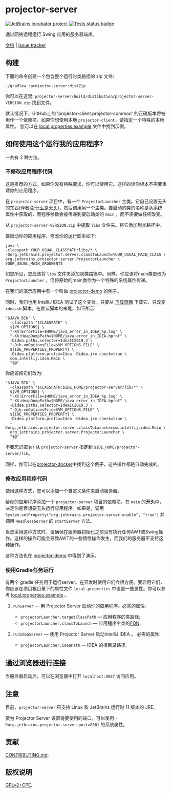 # projector-server
[![JetBrains incubator project](https://jb.gg/badges/incubator.svg)](https://confluence.jetbrains.com/display/ALL/JetBrains+on+GitHub)
[![Tests status badge](https://github.com/JetBrains/projector-server/workflows/Tests/badge.svg)](https://github.com/JetBrains/projector-server/actions)

通过网络远程运行 Swing 应用的服务器端库。

[文档](https://jetbrains.github.io/projector-client/mkdocs/latest/) | [Issue tracker](https://youtrack.jetbrains.com/issues/PRJ)

## 构建

下面的命令创建一个包含整个运行时类路径的 zip 文件:

```shell script
./gradlew :projector-server:distZip
```

你可以在这里: `projector-server/build/distibution/projector-server-VERSION.zip` 找到文件。

默认情况下，GitHub上的 'projector-client:projector-common' 的正确版本将被用作一个依赖项。如果你想使用本地 `projector-client`，请指定一个特殊的本地属性。 您可以在 [local.properties.example](local.properties.example) 文件中找到示例。

## 如何使用这个运行我的应用程序?

一共有 2 种方法。

### 不修改应用程序代码

这是推荐的方式。如果你没有特殊要求，你可以使用它。这样的话你根本不需要重建你的应用程序。

在 `projector-server` 项目中，有一个 `ProjectorLauncher` 主类。它自己设置无头的东西(译者注:[什么是无头](https://zh.wikipedia.org/wiki/%E6%97%A0%E5%A4%B4%E6%B5%8F%E8%A7%88%E5%99%A8))，然后调用另一个主类。要启动的类的名称是从系统属性中获取的，而程序参数会被传递到要启动类的 `main` ，而不需要做任何改变。

从 `projector-server-VERSION.zip` 中提取 `libs` 文件夹。将它添加到类路径中。

要启动你的应用程序，修改你的运行脚本如下:

```Shell Script
java \
-classpath YOUR_USUAL_CLASSPATH:libs/* \
-Dorg.jetbrains.projector.server.classToLaunch=YOUR_USUAL_MAIN_CLASS \
org.jetbrains.projector.server.ProjectorLauncher \
YOUR_USUAL_MAIN_ARGUMENTS
```

如您所见，您应该将 `libs` 文件夹添加到类路径中。同样，你应该将main类更改为 `ProjectorLauncher` ，但将原始的main类作为一个特殊的系统属性传递。


在我们的演示应用中有一个叫做 [projector-demo](https://github.com/JetBrains/projector-demo) 的例子。

同时，我们也用 IntelliJ IDEA 测试了这个变体。只要从 [下载页面](https://www.jetbrains.com/idea/download/index.html) 下载它，只改变 `idea.sh` 脚本。在默认脚本的末尾，如下所示:


```shell script
"$JAVA_BIN" \
  -classpath "$CLASSPATH" \
  ${VM_OPTIONS} \
  "-XX:ErrorFile=$HOME/java_error_in_IDEA_%p.log" \
  "-XX:HeapDumpPath=$HOME/java_error_in_IDEA.hprof" \
  -Didea.paths.selector=IdeaIC2019.3 \
  "-Djb.vmOptionsFile=$VM_OPTIONS_FILE" \
  ${IDE_PROPERTIES_PROPERTY} \
  -Didea.platform.prefix=Idea -Didea.jre.check=true \
  com.intellij.idea.Main \
  "$@"
```

你应该把它们改为:

```shell script
"$JAVA_BIN" \
  -classpath "$CLASSPATH:$IDE_HOME/projector-server/lib/*" \
  ${VM_OPTIONS} \
  "-XX:ErrorFile=$HOME/java_error_in_IDEA_%p.log" \
  "-XX:HeapDumpPath=$HOME/java_error_in_IDEA.hprof" \
  -Didea.paths.selector=IdeaIC2019.3 \
  "-Djb.vmOptionsFile=$VM_OPTIONS_FILE" \
  ${IDE_PROPERTIES_PROPERTY} \
  -Didea.platform.prefix=Idea -Didea.jre.check=true \
  -Dorg.jetbrains.projector.server.classToLaunch=com.intellij.idea.Main \
  org.jetbrains.projector.server.ProjectorLauncher \
  "$@"
```

不要忘记把 jar 从 `projector-server` 指定到 `$IDE_HOME/projector-server/lib`。


同样，你可以在[projector-docker](https://github.com/JetBrains/projector-docker)中找到这个例子，这些操作都是自动完成的。

### 修改应用程序代码

使用这种方式，您可以添加一个自定义条件来启动服务器。

给你的应用程序添加一个 `projector-server` 项目的依赖项。在 `main` 的**开头**中，决定你是否想要无头运行应用程序。如果是，调用`System.setProperty("org.jetbrains.projector.server.enable", "true")` 并调用 `HeadlessServer` 的 `startServer` 方法。


当您采用这种方式时，请确保在服务器初始化之前没有执行任何AWT或Swing操作。这样的操作可能会导致AWT的一些惰性操作发生，而我们的服务器不支持这种操作。

这种方法也在 [projector-demo](https://github.com/JetBrains/projector-demo) 中得到了演示。

### 使用Gradle任务运行

有两个 gradle 任务用于运行server。在开发时使用它们会很方便。要启用它们，你应该在项目根目录下的属性文件 `local.properties` 中设置一些属性。你可以参考 [local.properties.example](local.properties.example) 。

1. `runServer` &mdash; 用 Projector Server 启动你的应用程序。必需的属性:
    * `projectorLauncher.targetClassPath` &mdash; 应用程序的类路径;
    * `projectorLauncher.classToLaunch` &mdash; 应用程序主类的[FQN](https://en.wikipedia.org/wiki/Fully_qualified_name).

2. `runIdeaServer` &mdash; 使用 Projector Server 启动IntelliJ IDEA 。 必需的属性:
    * `projectorLauncher.ideaPath` &mdash; IDEA 的根目录路径.

## 通过浏览器进行连接

当服务器启动后，可以在浏览器中打开 `localhost:8887` 访问应用。

## 注意

目前，`projector-server` 只支持 Linux 和 JetBrains 运行时 11 版本的 JRE。

要为 Projector Server 设置将要使用的端口，可以使用 `-Dorg.jetbrains.projector.server.port=8001` 的系统属性。


## 贡献

[CONTRIBUTING.md](https://github.com/JetBrains/projector-server/blob/master/docs/CONTRIBUTING.md).

## 版权说明

[GPLv2+CPE](LICENSE.txt).
